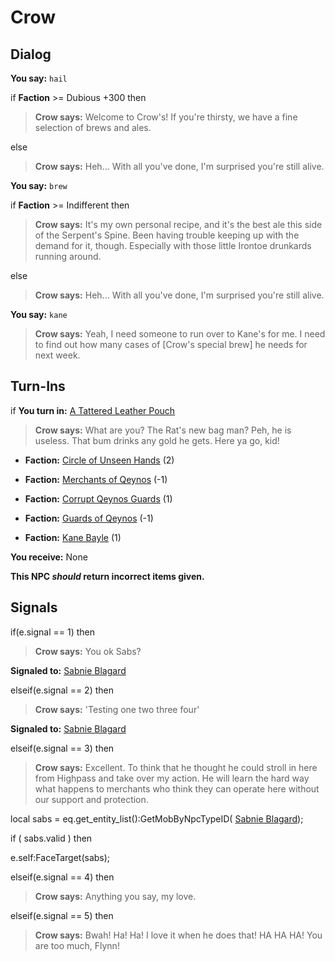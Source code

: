 # Crow
## Dialog

**You say:** `hail`



if **Faction** >= Dubious +300 then






>**Crow says:** Welcome to Crow's! If you're thirsty, we have a fine selection of brews and ales.


else



>**Crow says:** Heh...  With all you've done, I'm surprised you're still alive.





**You say:** `brew`



if **Faction** >= Indifferent then



>**Crow says:** It's my own personal recipe, and it's the best ale this side of the Serpent's Spine. Been having trouble keeping up with the demand for it, though. Especially with those little Irontoe drunkards running around.




else



>**Crow says:** Heh...  With all you've done, I'm surprised you're still alive.


**You say:** `kane`



>**Crow says:** Yeah, I need someone to run over to Kane's for me. I need to find out how many cases of [Crow's special brew] he needs for next week.

## Turn-Ins






if **You turn in:** [A Tattered Leather Pouch](/item/17600)


>**Crow says:** What are you? The Rat's new bag man? Peh, he is useless. That bum drinks any gold he gets. Here ya go, kid!





* __Faction:__ [Circle of Unseen Hands](/faction/223) (2)


* __Faction:__ [Merchants of Qeynos](/faction/291) (-1)


* __Faction:__ [Corrupt Qeynos Guards](/faction/230) (1)


* __Faction:__ [Guards of Qeynos](/faction/262) (-1)


* __Faction:__ [Kane Bayle](/faction/273) (1)


 **You receive:** None 



**This NPC *should* return incorrect items given.**



## Signals


if(e.signal == 1) then


>**Crow says:** You ok Sabs?


**Signaled to:**  [Sabnie Blagard](/npc/2083)

elseif(e.signal == 2) then


>**Crow says:** 'Testing one two three four'


**Signaled to:**  [Sabnie Blagard](/npc/2083)

elseif(e.signal == 3) then


>**Crow says:** Excellent. To think that he thought he could stroll in here from Highpass and take over my action. He will learn the hard way what happens to merchants who think they can operate here without our support and protection.



local sabs = eq.get_entity_list():GetMobByNpcTypeID( [Sabnie Blagard](/npc/2083));




if ( sabs.valid ) then



e.self:FaceTarget(sabs);



elseif(e.signal == 4) then


>**Crow says:** Anything you say, my love.

elseif(e.signal == 5) then


>**Crow says:** Bwah! Ha! Ha! I love it when he does that! HA HA HA! You are too much, Flynn!
